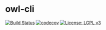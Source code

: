 # owl-cli

[![Build Status](https://travis-ci.org/atextor/owl-cli.svg?branch=master)](https://travis-ci.org/atextor/owl-cli) [![codecov](https://codecov.io/gh/atextor/owl-cli/branch/master/graph/badge.svg)](https://codecov.io/gh/atextor/owl-cli) [![License: LGPL v3](https://img.shields.io/badge/License-LGPL%20v3-blue.svg)](https://www.gnu.org/licenses/lgpl-3.0)
